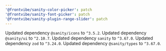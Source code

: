 ```yaml
---
'@frontvibe/sanity-color-picker': patch
'@frontvibe/sanity-font-picker': patch
'@frontvibe/sanity-plugin-range-slider': patch
---
```


Updated dependency `@sanity/icons` to `^3.5.2`.
Updated dependency `@sanity/ui` to `^2.10.7`.
Updated dependency `sanity` to `^3.67.0`.
Updated dependency `zod` to `^3.24.0`.
Updated dependency `@sanity/types` to `^3.67.0`.

